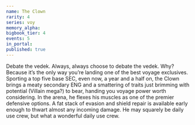 ```yaml
---
name: The Clown
rarity: 4
series: voy
memory_alpha:
bigbook_tier: 4
events: 5
in_portal:
published: true
---
```


Debate the vedek. Always, always choose to debate the vedek. Why? Because it’s the only way you’re landing one of the best voyage exclusives. Sporting a top five base SEC, even now, a year and a half on, the Clown brings a meaty secondary ENG and a smattering of traits just brimming with potential (Villain mega?) to bear, handing you voyage power worth considering. In the arena, he flexes his muscles as one of the premier defensive options. A fat stack of evasion and shield repair is available early enough to thwart almost any incoming damage. He may squarely be daily use crew, but what a wonderful daily use crew.
